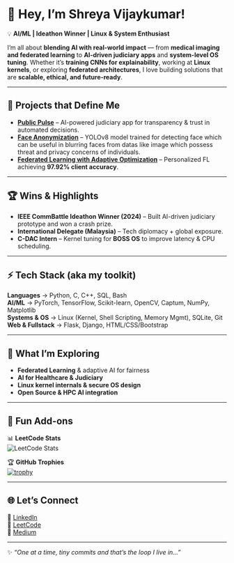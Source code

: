 # 🌌 Hey, I’m Shreya Vijaykumar!  

💡 **AI/ML | Ideathon Winner | Linux & System Enthusiast**  

I’m all about **blending AI with real-world impact** — from **medical imaging and federated learning** to **AI-driven judiciary apps** and **system-level OS tuning**. Whether it’s **training CNNs for explainability**, working at **Linux kernels**, or exploring **federated architectures**, I love building solutions that are **scalable, ethical, and future-ready**.  

---

## 🚀 Projects that Define Me  
-  **[Public Pulse](https://github.com/ShreyaVijaykumar/PublicPulse)** – AI-powered judiciary app for transparency & trust in automated decisions.  
-  **[Face Anonymization](https://github.com/ShreyaVijaykumar/Face_anonymization)** – YOLOv8 model trained for detecting face which can be useful in blurring faces from datas like image which possess threat and privacy concerns of individuals. 
-  **[Federated Learning with Adaptive Optimization](https://github.com/ShreyaVijaykumar/Enhancing-FL-Adaptive-Optimization)** – Personalized FL achieving **97.92% client accuracy**.    

---

## 🏆 Wins & Highlights  
-  **IEEE CommBattle Ideathon Winner (2024)** – Built AI-driven judiciary prototype and won a crash prize.  
-  **International Delegate (Malaysia)** – Tech diplomacy + global exposure.  
-  **C-DAC Intern** – Kernel tuning for **BOSS OS** to improve latency & CPU scheduling.   

---

## ⚡ Tech Stack (aka my toolkit)  
 **Languages** → Python, C, C++, SQL, Bash  
 **AI/ML** → PyTorch, TensorFlow, Scikit-learn, OpenCV, Captum, NumPy, Matplotlib  
 **Systems & OS** → Linux (Kernel, Shell Scripting, Memory Mgmt), SQLite, Git  
 **Web & Fullstack** → Flask, Django, HTML/CSS/Bootstrap  

---

## 🌱 What I’m Exploring  
- **Federated Learning** & adaptive AI for fairness  
- **AI for Healthcare & Judiciary**  
- **Linux kernel internals & secure OS design**  
- **Open Source & HPC AI integration**  

---

## 🎯 Fun Add-ons  
📊 **LeetCode Stats**  
![LeetCode Stats](https://leetcard.jacoblin.cool/shreyavj_05)  

🏆 **GitHub Trophies**  
[![trophy](https://github-profile-trophy.vercel.app/?username=ShreyaVijaykumar&theme=tokyonight&row=1&column=5)](https://github.com/ryo-ma/github-profile-trophy)

---

## 🌐 Let’s Connect  
🔹 [LinkedIn](https://www.linkedin.com/in/shreya-vijaykumar-1b5855289)  
🔹 [LeetCode](https://leetcode.com/u/shreyavj_05/)  
🔹 [Medium](https://medium.com/@shreyavj.05)  

---

✨ _“One at a time, tiny commits and that’s the loop I live in...”_  
